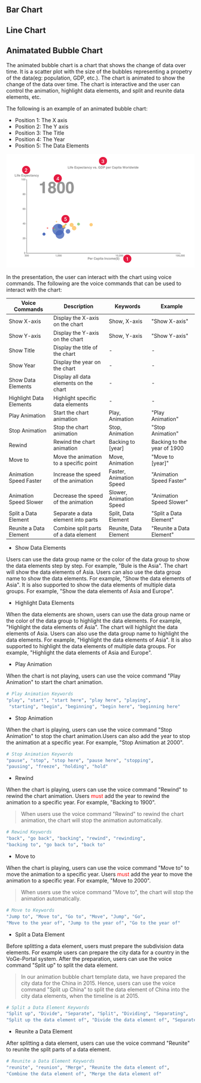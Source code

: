 ## Bar Chart
## Line Chart
## Animatated Bubble Chart

The animated bubble chart is a chart that shows the change of data over time. It is a scatter plot with the size of the bubbles representing a
 propetry of the data(eg: population, GDP, etc.). The chart is animated to show the change of the data over time. The chart is interactive and the user can control the animation, highlight data elements, and split and reunite data elements, etc.

 The following is an example of an animated bubble chart:
 * Position 1: The X axis
 * Position 2: The Y axis
 * Position 3: The Title
 * Position 4: The Year
 * Position 5: The Data Elements

![alt text](bubblechart.png)

In the presentation, the user can interact with the chart using voice commands. The following are the voice commands that can be used to interact with the chart:

| Voice Commands          | Description                              | Keywords                | Example                   |
|-------------------------|------------------------------------------|-------------------------|---------------------------|
| Show X-axis             | Display the X-axis on the chart         | Show, X-axis            | "Show X-axis"             |
| Show Y-axis             | Display the Y-axis on the chart         | Show, Y-axis            | "Show Y-axis"             |
| Show Title              | Display the title of the chart          | -               |  -            |
| Show Year               | Display the year on the chart           | -              | -               |
| Show Data Elements      | Display all data elements on the chart  | -     | -    |
| Highlight Data Elements | Highlight specific data elements        | - | - |
| Play Animation          | Start the chart animation               | Play, Animation         | "Play Animation"          |
| Stop Animation          | Stop the chart animation                | Stop, Animation         | "Stop Animation"          |
| Rewind                  | Rewind the chart animation              | Backing to [year]       |  Backing to the year of 1900                 |
| Move to                 | Move the animation to a specific point  | Move, Animation         | "Move to [year]"         |
| Animation Speed Faster  | Increase the speed of the animation     | Faster, Animation Speed | "Animation Speed Faster"  |
| Animation Speed Slower  | Decrease the speed of the animation     | Slower, Animation Speed | "Animation Speed Slower"  |
| Split a Data Element    | Separate a data element into parts      | Split, Data Element     | "Split a Data Element"    |
| Reunite a Data Element  | Combine split parts of a data element   | Reunite, Data Element   | "Reunite a Data Element"  |

* Show Data Elements
  
Users can use the data group name or the color of the data group to show the data elements step by step. For example, "Bule is the Asia". The chart will show the data elements of Asia. Users can also use the data group name to show the data elements. For example, "Show the data elements of Asia". It is also supported to show the data elements of multiple data groups. For example, "Show the data elements of Asia and Europe".

* Highlight Data Elements

When the data elements are shown, users can use the data group name or the color of the data group to highlight the data elements. For example, "Highlight the data elements of Asia". The chart will highlight the data elements of Asia. Users can also use the data group name to highlight the data elements. For example, "Highlight the data elements of Asia". It is also supported to highlight the data elements of multiple data groups. For example, "Highlight the data elements of Asia and Europe".

* Play Animation

When the chart is not playing, users can use the voice command "Play Animation" to start the chart animation.

```bash
# Play Animation Keywords
"play", "start", "start here", "play here", "playing",
 "starting", "begin", "beginning", "begin here", "beginning here"
```

* Stop Animation

When the chart is playing, users can use the voice command "Stop Animation" to stop the chart animation.Users can also add the year to stop the animation at a specific year. For example, "Stop Animation at 2000".

```bash
# Stop Animation Keywords
"pause", "stop", "stop here", "pause here", "stopping", 
"pausing", "freeze", "holding", "hold"
```

* Rewind

When the chart is playing, users can use the voice command "Rewind" to rewind the chart animation. Users <font color="red">must</font> add the year to rewind the animation to a specific year. For example, "Backing to 1900".

> When users use the voice command "Rewind" to rewind the chart animation, the chart will stop the animation automatically.

```bash
# Rewind Keywords
"back", "go back", "backing", "rewind", "rewinding",
"backing to", "go back to", "back to"
```

* Move to

When the chart is playing, users can use the voice command "Move to" to move the animation to a specific year. Users <font color="red">must</font> add the year to move the animation to a specific year. For example, "Move to 2000".

> When users use the voice command "Move to", the chart will stop the animation automatically.

```bash
# Move to Keywords
"Jump to", "Move to", "Go to", "Move", "Jump", "Go", 
"Move to the year of", "Jump to the year of", "Go to the year of"
```

* Split a Data Element

Before splitting a data element, users <font color="ref">must</font> prepare the subdivision data elements. For example users can prepare the city data for a country in the VoGe-Portal system. After the preparation, users can use the voice command "Split up" to split the data element.

> In our animation bubble chart template data, we have prepared the city data for the China in 2015. Hence, users can use the voice command "Split up China" to split the data element of China into the city data elements, when the timeline is at 2015.

```bash
# Split a Data Element Keywords
"Split up", "Divide", "Separate", "Split", "Dividing", "Separating", 
"Split up the data element of", "Divide the data element of", "Separate the data element of"
```

* Reunite a Data Element
  
After splitting a data element, users can use the voice command "Reunite" to reunite the split parts of a data element.

```bash
# Reunite a Data Element Keywords
"reunite", "reunion", "Merge", "Reunite the data element of",
"Combine the data element of", "Merge the data element of"
```





